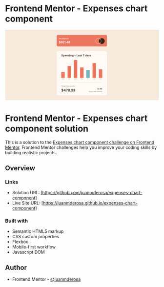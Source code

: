 # Frontend Mentor - Expenses chart component

![Design preview for the Expenses chart component coding challenge](./images/screenShotPC.png)

# Frontend Mentor - Expenses chart component solution

This is a solution to the [Expenses chart component challenge on Frontend Mentor](https://www.frontendmentor.io/challenges/expenses-chart-component-e7yJBUdjwt). Frontend Mentor challenges help you improve your coding skills by building realistic projects. 

## Overview

### Links

- Solution URL: [https://github.com/juanmderosa/expenses-chart-component]
- Live Site URL: [https://juanmderosa.github.io/expenses-chart-component]

### Built with

- Semantic HTML5 markup
- CSS custom properties
- Flexbox
- Mobile-first workflow
- Javascript DOM

## Author

- Frontend Mentor - [@juanmderosa](https://www.frontendmentor.io/profile/juanmderosa)